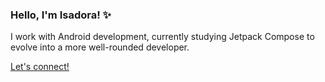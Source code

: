 ### Hello, I'm Isadora! ✨

I work with Android development, currently studying Jetpack Compose to evolve into a more well-rounded developer.

[Let's connect!](https://www.linkedin.com/in/isadoracastror/)

<!--
**isadoracrs/isadoracrs** is a ✨ _special_ ✨ repository because its `README.md` (this file) appears on your GitHub profile.

Here are some ideas to get you started:

- 🔭 I’m currently working on ...
- 🌱 I’m currently learning ...
- 👯 I’m looking to collaborate on ...
- 🤔 I’m looking for help with ...
- 💬 Ask me about ...
- 📫 How to reach me: ...
- 😄 Pronouns: ...
- ⚡ Fun fact: ...
-->
